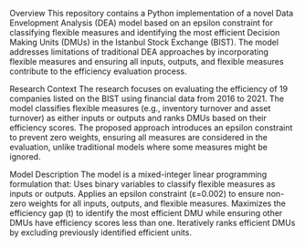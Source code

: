 Overview
This repository contains a Python implementation of a novel Data Envelopment Analysis (DEA) model based on an epsilon constraint for classifying flexible measures and identifying the most efficient Decision Making Units (DMUs) in the Istanbul Stock Exchange (BIST). The model addresses limitations of traditional DEA approaches by incorporating flexible measures and ensuring all inputs, outputs, and flexible measures contribute to the efficiency evaluation process.

Research Context
The research focuses on evaluating the efficiency of 19 companies listed on the BIST using financial data from 2016 to 2021. The model classifies flexible measures (e.g., inventory turnover and asset turnover) as either inputs or outputs and ranks DMUs based on their efficiency scores. The proposed approach introduces an epsilon constraint to prevent zero weights, ensuring all measures are considered in the evaluation, unlike traditional models where some measures might be ignored.

Model Description
The model is a mixed-integer linear programming formulation that:
Uses binary variables to classify flexible measures as inputs or outputs.
Applies an epsilon constraint (ε=0.002) to ensure non-zero weights for all inputs, outputs, and flexible measures.
Maximizes the efficiency gap (t) to identify the most efficient DMU while ensuring other DMUs have efficiency scores less than one.
Iteratively ranks efficient DMUs by excluding previously identified efficient units.

